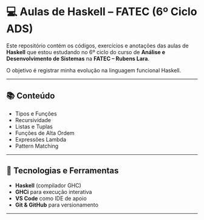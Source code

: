 # 💻 Aulas de Haskell – FATEC (6º Ciclo ADS)

Este repositório contém os códigos, exercícios e anotações das aulas de **Haskell** que estou estudando no 6º ciclo do curso de **Análise e Desenvolvimento de Sistemas** na **FATEC – Rubens Lara**.  

O objetivo é registrar minha evolução na linguagem funcional Haskell.

---

## 📚 Conteúdo
- Tipos e Funções
- Recursividade
- Listas e Tuplas
- Funções de Alta Ordem
- Expressões Lambda
- Pattern Matching

---

## 🚀 Tecnologias e Ferramentas
- **Haskell** (compilador GHC)
- **GHCi** para execução interativa
- **VS Code** como IDE de apoio
- **Git & GitHub** para versionamento

---
